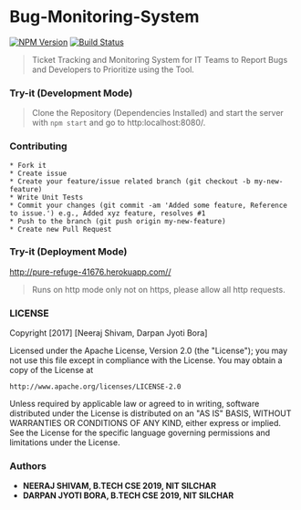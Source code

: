 # Bug-Monitoring-System
[![NPM Version][npm-image]][npm-url]
[![Build Status][travis-image]][travis-url]

> Ticket Tracking and Monitoring System for IT Teams to Report Bugs and Developers to Prioritize using the Tool. 




[npm-image]: https://img.shields.io/npm/v/datadog-metrics.svg?style=flat-square
[npm-url]: https://npmjs.org/package/datadog-metrics
[travis-image]: https://img.shields.io/travis/dbader/node-datadog-metrics/master.svg?style=flat-square
[travis-url]: https://travis-ci.org/dbader/node-datadog-metrics


### Try-it (Development Mode)

> Clone the Repository (Dependencies Installed) and start the server with ```npm start``` and go to http:localhost:8080/.

### Contributing

    * Fork it
    * Create issue 
    * Create your feature/issue related branch (git checkout -b my-new-feature)
    * Write Unit Tests
    * Commit your changes (git commit -am 'Added some feature, Reference to issue.') e.g., Added xyz feature, resolves #1
    * Push to the branch (git push origin my-new-feature)
    * Create new Pull Request



### Try-it (Deployment Mode)

<http://pure-refuge-41676.herokuapp.com//>

> Runs on http mode only not on https, please allow all http requests. 

### LICENSE

Copyright [2017] [Neeraj Shivam, Darpan Jyoti Bora]

Licensed under the Apache License, Version 2.0 (the "License");
you may not use this file except in compliance with the License.
You may obtain a copy of the License at

    http://www.apache.org/licenses/LICENSE-2.0

Unless required by applicable law or agreed to in writing, software
distributed under the License is distributed on an "AS IS" BASIS,
WITHOUT WARRANTIES OR CONDITIONS OF ANY KIND, either express or implied.
See the License for the specific language governing permissions and
limitations under the License.

### Authors

* **NEERAJ SHIVAM, B.TECH CSE 2019, NIT SILCHAR**
* **DARPAN JYOTI BORA, B.TECH CSE 2019, NIT SILCHAR**
